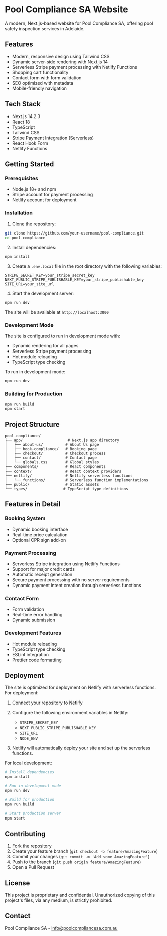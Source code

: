 # Pool Compliance SA Website

A modern, Next.js-based website for Pool Compliance SA, offering pool safety inspection services in Adelaide.

## Features

- Modern, responsive design using Tailwind CSS
- Dynamic server-side rendering with Next.js 14
- Serverless Stripe payment processing with Netlify Functions
- Shopping cart functionality
- Contact form with form validation
- SEO optimized with metadata
- Mobile-friendly navigation

## Tech Stack

- Next.js 14.2.3
- React 18
- TypeScript
- Tailwind CSS
- Stripe Payment Integration (Serverless)
- React Hook Form
- Netlify Functions

## Getting Started

### Prerequisites

- Node.js 18+ and npm
- Stripe account for payment processing
- Netlify account for deployment

### Installation

1. Clone the repository:
```bash
git clone https://github.com/your-username/pool-compliance.git
cd pool-compliance
```

2. Install dependencies:
```bash
npm install
```

3. Create a `.env.local` file in the root directory with the following variables:
```env
STRIPE_SECRET_KEY=your_stripe_secret_key
NEXT_PUBLIC_STRIPE_PUBLISHABLE_KEY=your_stripe_publishable_key
SITE_URL=your_site_url
```

4. Start the development server:
```bash
npm run dev
```

The site will be available at `http://localhost:3000`

### Development Mode

The site is configured to run in development mode with:
- Dynamic rendering for all pages
- Serverless Stripe payment processing
- Hot module reloading
- TypeScript type checking

To run in development mode:
```bash
npm run dev
```

### Building for Production

```bash
npm run build
npm start
```

## Project Structure

```
pool-compliance/
├── app/                    # Next.js app directory
│   ├── about-us/          # About Us page
│   ├── book-compliance/   # Booking page
│   ├── checkout/          # Checkout process
│   ├── contact/           # Contact page
│   └── globals.css        # Global styles
├── components/            # React components
├── context/               # React context providers
├── netlify/               # Netlify serverless functions
│   └── functions/         # Serverless function implementations
├── public/                # Static assets
└── types/                # TypeScript type definitions
```

## Features in Detail

### Booking System
- Dynamic booking interface
- Real-time price calculation
- Optional CPR sign add-on

### Payment Processing
- Serverless Stripe integration using Netlify Functions
- Support for major credit cards
- Automatic receipt generation
- Secure payment processing with no server requirements
- Dynamic payment intent creation through serverless functions

### Contact Form
- Form validation
- Real-time error handling
- Dynamic submission

### Development Features
- Hot module reloading
- TypeScript type checking
- ESLint integration
- Prettier code formatting

## Deployment

The site is optimized for deployment on Netlify with serverless functions. For deployment:

1. Connect your repository to Netlify
2. Configure the following environment variables in Netlify:
   - `STRIPE_SECRET_KEY`
   - `NEXT_PUBLIC_STRIPE_PUBLISHABLE_KEY`
   - `SITE_URL`
   - `NODE_ENV`

3. Netlify will automatically deploy your site and set up the serverless functions.

For local development:

```bash
# Install dependencies
npm install

# Run in development mode
npm run dev

# Build for production
npm run build

# Start production server
npm start
```

## Contributing

1. Fork the repository
2. Create your feature branch (`git checkout -b feature/AmazingFeature`)
3. Commit your changes (`git commit -m 'Add some AmazingFeature'`)
4. Push to the branch (`git push origin feature/AmazingFeature`)
5. Open a Pull Request

## License

This project is proprietary and confidential. Unauthorized copying of this project's files, via any medium, is strictly prohibited.

## Contact

Pool Compliance SA - info@poolcompliancesa.com.au
